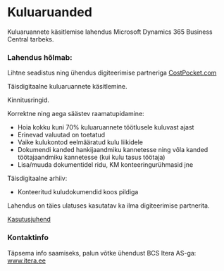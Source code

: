 # Kuluaruanded
Kuluaruannete käsitlemise lahendus Microsoft Dynamics 365 Business Central tarbeks.

### Lahendus hõlmab:
Lihtne seadistus ning ühendus digiteerimise partneriga  <a href="https://costpocket.com/et" target="_blank">CostPocket.com</a>

Täisdigitaalne kuluaruannete käsitlemine.

Kinnitusringid.

Korrektne ning aega säästev raamatupidamine:
- Hoia kokku kuni 70% kuluaruannete töötlusele kuluvast ajast
- Erinevad valuutad on toetatud
- Vaike kulukontod eelmääratud kulu liikidele
- Dokumendi kanded hankijaandmiku kannetesse ning võla kanded töötajaandmiku kannetesse (kui kulu tasus töötaja)
- Lisa/muuda dokumentidel ridu, KM konteeringurühmasid jne

Täisdigitaalne arhiiv:
- Konteeritud kuludokumendid koos pildiga

Lahendus on täies ulatuses kasutatav ka ilma digiteerimise partnerita.

[Kasutusjuhend](help.md)

### Kontaktinfo
Täpsema info saamiseks, palun võtke ühendust BCS Itera AS-ga:
<a href="https://www.itera.ee/" target="_blank">www.itera.ee</a>

